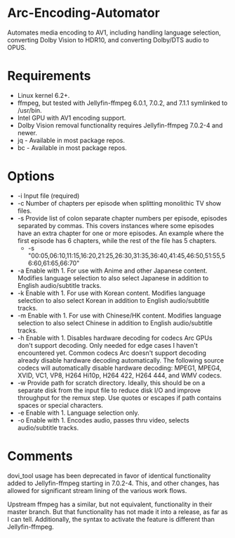 # Arc-Encoding-Automator
Automates media encoding to AV1, including handling language selection, converting Dolby Vision to HDR10, and converting Dolby/DTS audio to OPUS.

# Requirements
- Linux kernel 6.2+.
- ffmpeg, but tested with Jellyfin-ffmpeg 6.0.1, 7.0.2, and 7.1.1 symlinked to /usr/bin.
- Intel GPU with AV1 encoding support.
- Dolby Vision removal functionality requires Jellyfin-ffmpeg 7.0.2-4 and newer.
- jq - Available in most package repos.
- bc - Available in most package repos.

# Options
- -i Input file (required)
- -c Number of chapters per episode when splitting monolithic TV show files.
- -s Provide list of colon separate chapter numbers per episode, episodes separated by commas.  This covers instances where some episodes have an extra chapter for one or more episodes. An example where the first episode has 6 chapters, while the rest of the file has 5 chapters.
  - -s "00:05,06:10,11:15,16:20,21:25,26:30,31:35,36:40,41:45,46:50,51:55,56:60,61:65,66:70"
- -a Enable with 1.  For use with Anime and other Japanese content.  Modifies language selection to also select Japanese in addition to English audio/subtitle tracks.
- -k Enable with 1.  For use with Korean content.  Modifies language selection to also select Korean in addition to English audio/subtitle tracks.
- -m Enable with 1.  For use with Chinese/HK content.  Modifies language selection to also select Chinese in addition to English audio/subtitle tracks.
- -h Enable with 1.  Disables hardware decoding for codecs Arc GPUs don't support decoding.  Only needed for edge cases I haven't encountered yet.  Common codecs Arc doesn't support decoding already disable hardware decoding automatically.  The following source codecs will automatically disable hardware decoding: MPEG1, MPEG4, XVID, VC1, VP8, H264 Hi10p, H264 422, H264 444, and WMV codecs.
- -w Provide path for scratch directory.  Ideally, this should be on a separate disk from the input file to reduce disk I/O and improve throughput for the remux step.  Use quotes or escapes if path contains spaces or special characters.
- -e Enable with 1.  Language selection only.
- -o Enable with 1.  Encodes audio, passes thru video, selects audio/subtitle tracks.

# Comments
dovi_tool usage has been deprecated in favor of identical functionality added to Jellyfin-ffmpeg starting in 7.0.2-4.  This, and other changes, has allowed for significant stream lining of the various work flows.

Upstream ffmpeg has a similar, but not equivalent, functionality in their master branch.  But that functionality has not made it into a release, as far as I can tell.  Additionally, the syntax to activate the feature is different than Jellyfin-ffmpeg.
